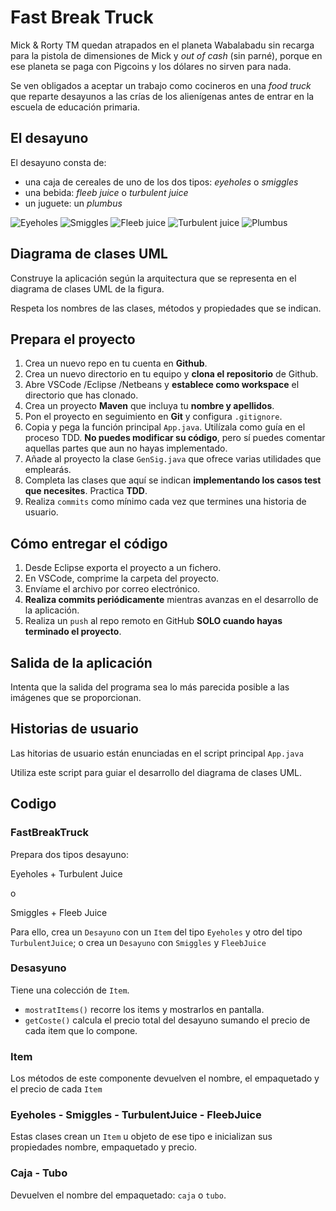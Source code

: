 # Fast Break Truck

Mick & Rorty TM quedan atrapados en el planeta Wabalabadu sin recarga para la pistola de dimensiones de Mick y _out of cash_ (sin parné), porque en ese planeta se paga con Pigcoins y los dólares no sirven para nada. 

Se ven obligados a aceptar un trabajo como cocineros en una _food truck_ que reparte desayunos a las crías de los alienígenas antes de entrar en la escuela de educación primaria.

## El desayuno

El desayuno consta de:

 - una caja de cereales de uno de los dos tipos: _eyeholes_ o _smiggles_
 - una bebida: _fleeb juice_ o _turbulent juice_
 - un juguete: un _plumbus_

![Eyeholes](https://i.redd.it/h0brsb41byxy.jpg)
![Smiggles](https://http2.mlstatic.com/fresa-smiggles-rick-y-morty-cereales-para-el-desayuno-fy-D_NQ_NP_788308-MLM26604455613_012018-F.jpg)
![Fleeb juice](https://images-na.ssl-images-amazon.com/images/I/61uEBPcFdOL._SY679_.jpg)
![Turbulent juice](https://i.imgur.com/D6yz7nC.jpg)
![Plumbus](https://i.pinimg.com/originals/65/8f/42/658f428f66876ba5fef850ca2a410117.jpg)

## Diagrama de clases UML

Construye la aplicación según la arquitectura que se representa en el diagrama de clases UML de la figura.

Respeta los nombres de las clases, métodos y propiedades que se indican.

## Prepara el proyecto

 1. Crea un nuevo repo en tu cuenta en **Github**.
 2. Crea un nuevo directorio en tu equipo y **clona el repositorio** de Github.
 3. Abre VSCode /Eclipse /Netbeans y **establece como workspace** el directorio que has clonado.
 4. Crea un proyecto **Maven** que incluya tu **nombre y apellidos**.
 5. Pon el proyecto en seguimiento en **Git** y configura `.gitignore`.
 5. Copia y pega la función principal `App.java`. Utilízala como guía en el proceso TDD. **No puedes modificar su código**, pero sí puedes comentar aquellas partes que aun no hayas implementado.
 6. Añade al proyecto la clase `GenSig.java` que ofrece varias utilidades que emplearás.
 7. Completa las clases que aquí se indican **implementando los casos test que necesites**. Practica **TDD**.
 8. Realiza `commits` como mínimo cada vez que termines una historia de usuario. 

## Cómo entregar el código

 1. Desde Eclipse exporta el proyecto a un fichero.
 2. En VSCode, comprime la carpeta del proyecto.
 3. Envíame el archivo por correo electrónico.
 4. **Realiza commits periódicamente** mientras avanzas en el desarrollo de la aplicación.
 5. Realiza un `push` al repo remoto en GitHub **SOLO cuando hayas terminado el proyecto**.

 ## Salida de la aplicación

Intenta que la salida del programa sea lo más parecida posible a las imágenes que se proporcionan.

## Historias de usuario

Las hitorias de usuario están enunciadas en el script principal `App.java`

Utiliza este script para guiar el desarrollo del diagrama de clases UML.

## Codigo

### FastBreakTruck

Prepara dos tipos desayuno:

Eyeholes + Turbulent Juice 

o 

Smiggles + Fleeb Juice

Para ello, crea un `Desayuno` con un `Item` del tipo `Eyeholes` y otro del tipo `TurbulentJuice`; o crea un `Desayuno` con `Smiggles` y `FleebJuice`

### Desasyuno

Tiene una colección de `Item`.

 - `mostratItems()` recorre los items y mostrarlos en pantalla.
 - `getCoste()` calcula el precio total del desayuno sumando el precio de cada item que lo compone. 

### Item

Los métodos de este componente devuelven el nombre, el empaquetado y el precio de cada `Item`


### Eyeholes - Smiggles - TurbulentJuice - FleebJuice

Estas clases crean un `Item` u objeto de ese tipo e inicializan sus propiedades nombre, empaquetado y precio.

### Caja - Tubo

Devuelven el nombre del empaquetado: `caja` o `tubo`.